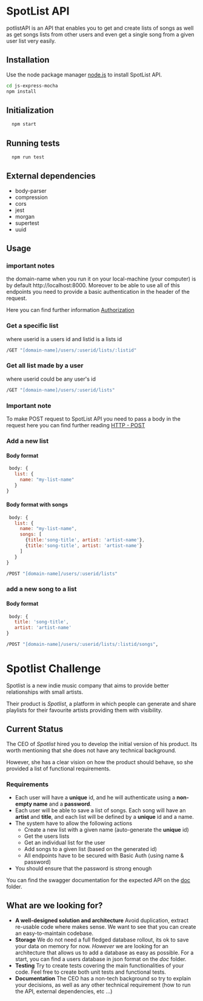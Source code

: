 # SpotList API

potlistAPI is an API that enables you to get and create lists of songs as well as get songs lists from other users and even get a single song from 
a given user list very easily.

## Installation

Use the node package manager [node.js](https://nodejs.org/en/) to install SpotList API.

```bash
cd js-express-mocha
npm install
```

## Initialization
``` bash
  npm start
```
## Running tests
```bash
  npm run test
```

## External dependencies
   - body-parser
   - compression 
   - cors
   - jest
   - morgan
   - supertest
   - uuid


## Usage

### important notes
the domain-name when you run it on your local-machine (your computer) is by default http://localhost:8000. Moreover to be able to use all of this endpoints you need to provide a basic authentication in the header of the request. 

Here you can find further information [Authorization](https://developer.mozilla.org/en-US/docs/Web/HTTP/Headers)

### Get a specific list
where userid is a users id and listid is a lists id
```bash
/GET "[domain-name]/users/:userid/lists/:listid"
```
### Get all list made by a user
where userid could be any user's id
```bash
/GET "[domain-name]/users/:userid/lists"
```
### Important note
To make POST request to SpotList API you need to pass a body in the request here you can find further reading [HTTP - POST](https://developer.mozilla.org/en-US/docs/Web/HTTP/Methods/POST)

### Add a new list
#### Body format
```javascript
 body: {
   list: {
     name: "my-list-name"
   }
}
```
#### Body format with songs
```javascript
 body: {
   list: {
     name: "my-list-name",
     songs: [
       {title:'song-title', artist: 'artist-name'},
       {title:'song-title', artist: 'artist-name'}
     ]
   }
}
```
``` bash
/POST "[domain-name]/users/:userid/lists"
```
### add a new song to a list

#### Body format
```javascript
 body: {
   title: 'song-title',
   artist: 'artist-name'
}
```

```bash
/POST "[domain-name]/users/:userid/lists/:listid/songs",
```

# Spotlist Challenge

Spotlist is a new indie music company that aims to provide better relationships with small artists.

Their product is _Spotlist_, a platform in which people can generate and share playlists for their favourite artists providing them with visibility.

## Current Status

The CEO of _Spotlist_ hired you to develop the initial version of his product. Its worth mentioning that she does not have any technical background.

However, she has a clear vision on how the product should behave, so she provided a list of functional requirements.

### Requirements
* Each user will have a **unique** id, and he will authenticate using a **non-empty name** and a **password**.
* Each user will be able to save a list of songs. Each song will have an **artist** and **title**, and each list will be defined by a **unique** id and a name.
* The system have to allow the following actions
    * Create a new list with a given name (auto-generate the **unique** id)
    * Get the users lists
    * Get an individual list for the user
    * Add songs to a given list (based on the generated id)
    * All endpoints have to be secured with Basic Auth (using name & password) 
* You should ensure that the password is strong enough

You can find the swagger documentation for the expected API on the [doc](./doc/swagger.yaml) folder.
## What are we looking for?

* **A well-designed solution and architecture** Avoid duplication, extract re-usable code
where makes sense. We want to see that you can create an easy-to-maintain codebase.
* **Storage** We do not need a full fledged database rollout, its ok to save your data on memory for now. _However_ we are looking for an architecture that allows us to add a database as easy as possible. For a start, you can find a users database in json format on the _doc_ folder.
* **Testing** Try to create tests covering the main functionalities of your code. Feel free to create both unit tests and functional tests.
* **Documentation** The CEO has a non-tech background so try to explain your decisions, 
as well as any other technical requirement (how to run the API, external dependencies, etc ...)
